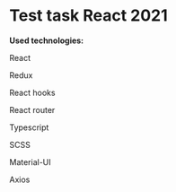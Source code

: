 # Test task React 2021

**Used technologies:**

React

Redux

React hooks

React router

Typescript

SCSS

Material-UI

Axios
